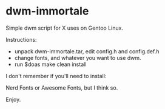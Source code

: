 # dwm-immortale
Simple dwm script for X uses on Gentoo Linux.

Instructions:
- unpack dwm-immortale.tar, edit config.h and config.def.h
- change fonts, and whatever you want to use dwm.
- run $doas make clean install

I don't remember if you'll need to install:

Nerd Fonts or Awesome Fonts, but I think so.

Enjoy.

